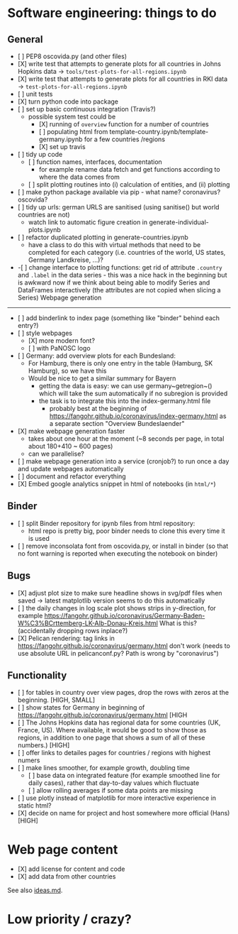 Software engineering: things to do
==================================

General
-------

-   \[ \] PEP8 oscovida.py (and other files)
-   \[X\] write test that attempts to generate plots for all countries
    in Johns Hopkins data -> `tools/test-plots-for-all-regions.ipynb`
-   \[X\] write test that attempts to generate plots for all countries
    in RKI data -> `test-plots-for-all-regions.ipynb`
-   \[ \] unit tests
-   \[X\] turn python code into package
-   \[ \] set up basic continuous integration (Travis?)
    -   possible system test could be
        -   \[X\] running of `overview` function for a number of
            countries
        -   \[ \] populating html from
            template-country.ipynb/template-germany.ipynb for a few
            countries /regions
        -   \[X\] set up travis
-   \[ \] tidy up code
    -   \[ \] function names, interfaces, documentation
        -   for example rename data fetch and get functions according to
            where the data comes from
    -   \[ \] split plotting routines into (i) calculation of entities, and 
            (ii) plotting
-   \[ \] make python package available via pip - what name? coronavirus? oscovida?
-   \[ \] tidy up urls: german URLS are sanitised (using sanitise() but world countries are not)
    - watch link to automatic figure creation in generate-individual-plots.ipynb
-   \[ \] refactor duplicated plotting in generate-countries.ipynb
    - have a class to do this with virtual methods that need to be completed for
      each category (i.e. countries of the world, US states, Germany Landkreise,
      ...)?
-   -[ \] change interface to plotting functions: get rid of attribute
    `.country` and `.label` in the data series - this was a nice hack in the
    beginning but is awkward now if we think about being able to modify Series
    and DataFrames interactively (the attributes are not copied when slicing a
    Series) Webpage generation 
    
------------------

-   \[ \] add binderlink to index page (something like \"binder\" behind
    each entry?)
-   \[ \] style webpages
    -   \[X\] more modern font?
    -   \[ \] with PaNOSC logo
-   \[ \] Germany: add overview plots for each Bundesland:
    -   For Hamburg, there is only one entry in the table (Hamburg, SK
        Hamburg), so we have this
    -   Would be nice to get a similar summary for Bayern
        -   getting the data is easy: we can use germany~getregion~()
            which will take the sum automatically if no subregion is
            provided
        -   the task is to integrate this into the index-germany.html
            file
            -   probably best at the beginning of
                <https://fangohr.github.io/coronavirus/index-germany.html>
                as a separate section \"Overview Bundeslaender\"
-   \[X\] make webpage generation faster
    -   takes about one hour at the moment (\~8 seconds per page, in
        total about 180+410 \~ 600 pages)
    -   can we parallelise?
-   \[ \] make webpage generation into a service (cronjob?) to run once
    a day and update webpages automatically
-   \[ \] document and refactor everything
-   \[X\] Embed google analytics snippet in html of notebooks (in `html/*`)

Binder
-------
-   \[ \] split Binder repository for ipynb files from html repository:
    - html repo is pretty big, poor binder needs to clone this every time it is used
-   \[ \] remove inconsolata font from oscovida.py, or install in binder (so
    that no font warning is reported when executing the notebook on binder)

Bugs
----

-   \[X\] adjust plot size to make sure headline shows in svg/pdf files
    when saved -> latest matplotlib version seems to do this automatically
-   \[ \] the daily changes in log scale plot shows strips in
    y-direction, for example
    <https://fangohr.github.io/coronavirus/Germany-Baden-W%C3%BCrttemberg-LK-Alb-Donau-Kreis.html>
    What is this? (accidentally dropping rows inplace?)
-   \[X\] Pelican rendering: tag links in
    https://fangohr.github.io/coronavirus/germany.html don't work (needs to use
    absolute URL in pelicanconf.py? Path is wrong by "coronavirus")

Functionality
------------

-   \[ \] for tables in country over view pages, drop the rows with zeros at the beginning. [HIGH, SMALL]
-   \[ \] show states for Germany in beginning of https://fangohr.github.io/coronavirus/germany.html [HIGH
-   \[ \] The Johns Hopkins data has regional data for some countries (UK,
    France, US). Where available, it would be good to show those as regions, in
    addition to one page that shows a sum of all of these numbers.) [HIGH]
-   \[ \] offer links to detailes pages for countries / regions with highest numers
-   \[ \] make lines smoother, for example growth, doubling time
    -  \[ \] base data on integrated feature (for example smoothed line for daily cases), rather that day-to-day values which fluctuate
    -  \[ \] allow rolling averages if some data points are missing
-   \[ \] use plotly instead of matplotlib for more interactive
    experience in static html?
-   \[X\] decide on name for project and host somewhere more official (Hans) [HIGH]


Web page content
======================

- \[X\] add license for content and code
- \[X\] add data from other countries


See also [ideas.md](ideas.md).

Low priority / crazy?
=====================



